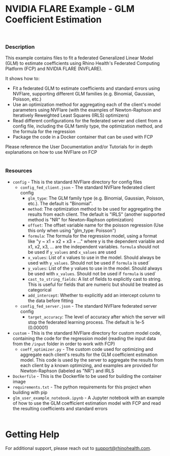 # NVIDIA FLARE Example - GLM Coefficient Estimation
<br/>

### **Description**

This example contains files to fit a federated Generalized Linear Model (GLM) to estimate coefficients using Rhino Health's Federated Computing Platform (FCP) and NVIDIA FLARE (NVFLARE).
 
It shows how to:
* Fit a federated GLM to estimate coefficients and standard errors using NVFlare, supporting different GLM families (e.g. Binomial, Gaussian, Poisson, etc.) 
* Use an optimization method for aggregating each of the client's model parameters using NVFlare (with the examples of Newton-Raphson and Iteratively Reweighted Least Squares (IRLS) optimizers)
* Read different configurations for the federated server and client from a config file, including the GLM family type, the optimization method, and the formula for the regression
* Package the code in a Docker container that can be used with FCP

Please reference the User Documentation and/or Tutorials for in depth explanations on how to use NVFlare on FCP
<br/><br/>

### **Resources**
- `config` - This is the standard NVFlare directory for config files
  - `config_fed_client.json` - The standard NVFlare federated client config
    - `glm_type`: The GLM family type (e.g. Binomial, Gaussian, Poisson, etc.). The default is "Binomial".
    - `method`: The optimization method to be used for aggregating the results from each client. The default is "IRLS" (another supported method is "NR" for Newton-Raphson optimization)
    - `offset`: The offset variable name for the poisson regression (Use this only when using "glm_type: Poisson")
    - `formula`: The formula for the regression model, using a format like "y ~ x1 + x2 + x3 + ..." where y is the dependent variable and x1, x2, x3, ... are the independent variables. `formula` should not be used if `y_values` and `x_values` are used
    - `x_values`: List of x values to use in the model. Should always be used with `y_values`. Should not be used if `formula` is used`
    - `y_values`: List of the y values to use in the model. Should always be used with `x_values`. Should not be used if `formula` is used`
    - `cast_to_string_fields`: A list of fields to explicitly cast to string. This is useful for fields that are numeric but should be treated as categorical
    - `add_intercept`: Whether to explicitly add an intercept column to the data before fitting
  - `config_fed_server.json` - The standard NVFlare federated server config
    - `target_accuracy`: The level of accuracy after which the server will stop the federated learning process. The default is 1e-5 (0.00001)
- `custom` - This is the standard NVFlare directory for custom model code, containing the code for the regression model (reading the input data from the `/input` folder in order to work with FCP)
  - `coeff_optimizer.py` - The custom code used for optimizing and aggregate each client's results for the GLM coefficient estimation model. This code is used by the server to aggregate the results from each client by a known optimizing, and examples are provided for Newton-Raphson (labeled as "NR") and IRLS 
- `Dockerfile` - This is the Dockerfile to be used for building the container image
- `requirements.txt` - The python requirements for this project when building with pip
- `glm_user_example_notebook.ipynb` - A Jupyter notebook with an example of how to use the GLM coefficient estimation model with FCP and read the resulting coefficients and standard errors
<br><br>

# Getting Help
For additional support, please reach out to [support@rhinohealth.com](mailto:support@rhinohealth.com).
